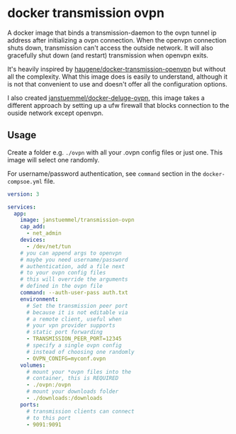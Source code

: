# docker transmission ovpn

A docker image that binds a transmission-daemon to the ovpn tunnel ip address after initializing a ovpn connection. When the openvpn connection shuts down, transmission can't access the outside network. It will also gracefully shut down (and restart) transmission when openvpn exits. 

It's heavily inspired by [haugene/docker-transmission-openvpn](https://github.com/haugene/docker-transmission-openvpn)
but without all the complexity. What this image does is easily to understand, although it is not that convenient to use and doesn't offer all the configuration options.

I also created [janstuemmel/docker-deluge-ovpn](https://github.com/janstuemmel/docker-deluge-ovpn), this image takes a different approach by setting up a ufw firewall that blocks connection to the ouside network except openvpn.

## Usage 

Create a folder e.g. `./ovpn` with all your .ovpn config files or just one. This image will select one randomly.  

For username/password authentication, see `command` section in the `docker-compsoe.yml` file.

```yml
version: 3

services:
  app:
    image: janstuemmel/transmission-ovpn 
    cap_add:
      - net_admin
    devices:
      - /dev/net/tun
    # you can append args to openvpn
    # maybe you need username/password 
    # authentication, add a file next
    # to your ovpn config files
    # this will override the arguments
    # defined in the ovpn file
    command: --auth-user-pass auth.txt
    environment:
      # Set the transmission peer port
      # because it is not editable via 
      # a remote client, useful when
      # your vpn provider supports
      # static port forwarding
      - TRANSMISSION_PEER_PORT=12345
      # specify a single ovpn config
      # instead of choosing one randomly
      - OVPN_CONIFG=myconf.ovpn
    volumes:
      # mount your *ovpn files into the 
      # container, this is REQUIRED
      - ./ovpn:/ovpn
      # mount your downloads folder
      - ./downloads:/downloads
    ports:
      # transmission clients can connect
      # to this port
      - 9091:9091
```

